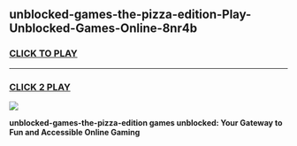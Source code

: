 
## unblocked-games-the-pizza-edition-Play-Unblocked-Games-Online-8nr4b
<h3>
<a href="https://premium76.site?title=unblocked-games-the-pizza-edition&ref=25A">CLICK TO PLAY</a></h3>
<hr>

<h3>
<a href="https://premium76.site?title=unblocked-games-the-pizza-edition&ref=25A">CLICK 2 PLAY</a>
  
</h3>

<a href="https://premium76.site?title=unblocked-games-the-pizza-edition&ref=25A"><img src="https://clearcache.store/games.png"></a>


**unblocked-games-the-pizza-edition games unblocked: Your Gateway to Fun and Accessible Online Gaming**
